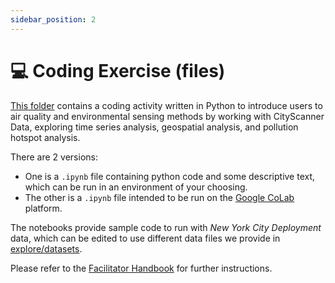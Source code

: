 ```yaml
---
sidebar_position: 2
---
```


# 💻 Coding Exercise (files)

[This folder](https://github.com/MIT-Senseable-City-Lab/flatburn-lte/tree/main/documentation/content/_files/coding_exercise) contains a coding activity written in Python to introduce users to air quality and environmental sensing methods by working with CityScanner Data, exploring time series analysis, geospatial analysis, and pollution hotspot analysis.

There are 2 versions:

- One is a `.ipynb` file containing python code and some descriptive text, which can be run in an environment of your choosing.
- The other is a `.ipynb` file intended to be run on the [Google CoLab](https://colab.research.google.com/) platform.

The notebooks provide sample code to run with *New York City Deployment* data, which can be edited to use different data files we provide in [explore/datasets](/Explore/Datasets).

Please refer to the [Facilitator Handbook](facilitator/handbook_overview) for further instructions.
